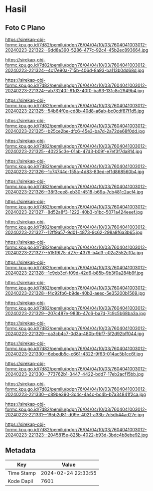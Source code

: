 # Hasil

## Foto C Plano

https://sirekap-obj-formc.kpu.go.id/7d82/pemilu/pdpr/76/04/04/10/03/7604041003012-20240223-221322--9dd8a390-5286-477c-92c4-45b2ec893664.jpg

https://sirekap-obj-formc.kpu.go.id/7d82/pemilu/pdpr/76/04/04/10/03/7604041003012-20240223-221324--4c17e90a-715b-406d-8a93-ba113b0dd68d.jpg

https://sirekap-obj-formc.kpu.go.id/7d82/pemilu/pdpr/76/04/04/10/03/7604041003012-20240223-221324--ab73240f-91d3-40f0-ba93-131c8c2949b4.jpg

https://sirekap-obj-formc.kpu.go.id/7d82/pemilu/pdpr/76/04/04/10/03/7604041003012-20240223-221325--54b64f0e-cd8b-40d8-a6ab-bc0cdf87f1d5.jpg

https://sirekap-obj-formc.kpu.go.id/7d82/pemilu/pdpr/76/04/04/10/03/7604041003012-20240223-221325--b25ce2be-dfc6-45e3-ba7d-2a72de68f0dd.jpg

https://sirekap-obj-formc.kpu.go.id/7d82/pemilu/pdpr/76/04/04/10/03/7604041003012-20240223-221325--40225c3e-01ab-47d3-b09f-e7ef3f7da814.jpg

https://sirekap-obj-formc.kpu.go.id/7d82/pemilu/pdpr/76/04/04/10/03/7604041003012-20240223-221326--1c74744c-155a-4d83-83ed-ef1d868560b4.jpg

https://sirekap-obj-formc.kpu.go.id/7d82/pemilu/pdpr/76/04/04/10/03/7604041003012-20240223-221326--38f3cee8-eb30-4518-b69a-7cb481c2acf4.jpg

https://sirekap-obj-formc.kpu.go.id/7d82/pemilu/pdpr/76/04/04/10/03/7604041003012-20240223-221327--8d52a8f3-1222-40b3-b1bc-5071a424eeef.jpg

https://sirekap-obj-formc.kpu.go.id/7d82/pemilu/pdpr/76/04/04/10/03/7604041003012-20240223-221327--12ff9a57-9d01-4873-9c62-298a8f6a3b65.jpg

https://sirekap-obj-formc.kpu.go.id/7d82/pemilu/pdpr/76/04/04/10/03/7604041003012-20240223-221327--51519f75-d27e-4379-b4d3-c02a2552c10a.jpg

https://sirekap-obj-formc.kpu.go.id/7d82/pemilu/pdpr/76/04/04/10/03/7604041003012-20240223-221328--1c9cb3cf-f09d-42d6-b85b-9b3f0a284b9f.jpg

https://sirekap-obj-formc.kpu.go.id/7d82/pemilu/pdpr/76/04/04/10/03/7604041003012-20240223-221328--f4c92fb6-b9de-40b3-aeec-5e35200b1569.jpg

https://sirekap-obj-formc.kpu.go.id/7d82/pemilu/pdpr/76/04/04/10/03/7604041003012-20240223-221329--207c487e-983b-47c6-ba7d-7c9c5b68ba3a.jpg

https://sirekap-obj-formc.kpu.go.id/7d82/pemilu/pdpr/76/04/04/10/03/7604041003012-20240223-221329--ca3cb4c7-0d3a-480b-9bf7-5f2d92bff044.jpg

https://sirekap-obj-formc.kpu.go.id/7d82/pemilu/pdpr/76/04/04/10/03/7604041003012-20240223-221330--6ebedb5c-c661-4322-9f63-014ac5b1cc6f.jpg

https://sirekap-obj-formc.kpu.go.id/7d82/pemilu/pdpr/76/04/04/10/03/7604041003012-20240223-221330--773762b1-3447-4422-bdd7-17eb2acf15bb.jpg

https://sirekap-obj-formc.kpu.go.id/7d82/pemilu/pdpr/76/04/04/10/03/7604041003012-20240223-221330--c89be390-3c4c-4a4c-bc4b-b7a34841f2ca.jpg

https://sirekap-obj-formc.kpu.go.id/7d82/pemilu/pdpr/76/04/04/10/03/7604041003012-20240223-221331--195b2d81-d09e-4021-a33b-7c5db44ad27e.jpg

https://sirekap-obj-formc.kpu.go.id/7d82/pemilu/pdpr/76/04/04/10/03/7604041003012-20240223-221323--2045815e-825b-4022-b93d-3bdc4b8ebe92.jpg


## Metadata

| Key        | Value               |
| ---------- | ------------------- |
| Time Stamp | 2024-02-24 22:33:55 |
| Kode Dapil | 7601                |



